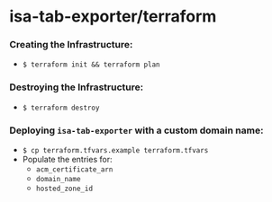 # isa-tab-exporter/terraform


### Creating the Infrastructure:
- `$ terraform init && terraform plan`

### Destroying the Infrastructure:
- `$ terraform destroy`

### Deploying `isa-tab-exporter` with a custom domain name:
- `$ cp terraform.tfvars.example terraform.tfvars`
- Populate the entries for:
    - `acm_certificate_arn`
    - `domain_name`
    - `hosted_zone_id`